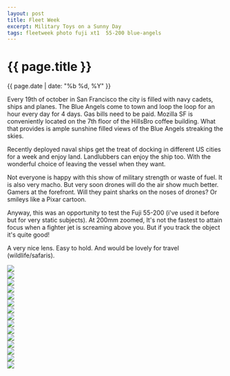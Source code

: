 ```yaml
---
layout: post
title: Fleet Week
excerpt: Military Toys on a Sunny Day
tags: fleetweek photo fuji xt1  55-200 blue-angels
---
```


{{ page.title }}
================
<div class="pdate"> {{ page.date | date: "%b %d, %Y" }} </div>

Every 19th of october in San Francisco the city is filled with navy cadets, ships
and planes. The Blue Angels come to town and loop the loop for an hour every day
for 4 days. Gas bills need to be paid. Mozilla SF is conveniently located on the
7th floor of the HillsBro coffee building. What that provides is ample sunshine
filled views of the Blue Angels streaking the skies.

Recently deployed naval ships get the treat of docking in different US cities for a
week and enjoy land. Landlubbers can enjoy the ship too. With the wonderful
choice of leaving the vessel when they want.

Not everyone is happy with this show of military strength or waste of fuel. It is
also very  macho. But very soon drones will do the air show   much better.  Gamers at the
forefront. Will they paint sharks on the noses of drones? Or smileys like a
Pixar cartoon.

Anyway, this was an opportunity to test the Fuji 55-200 (i've used it before
but for very static subjects). At 200mm zoomed, It's not the fastest to attain focus when a
fighter jet is screaming above you. But if you track the object it's quite good!

A very nice lens. Easy to hold. And would be lovely for travel
(wildlife/safaris). 

<div style="max-width:1200px;margin:0;padding:0;">
<div id="demo4" class="flex-images">

<div class="item" data-w="1201" data-h="800">
	<div class="img"><img src="{{ site.url }}/images/blank.gif" data-src="{{ site.url }}/images/photos/fleetweek/t-F4485.jpg"></div>
</div>
<div class="item" data-w="1200" data-h="800">
	<div class="img"><img src="{{ site.url }}/images/blank.gif" data-src="{{ site.url }}/images/photos/fleetweek/t-F4495.jpg"></div>
</div>
<div class="item" data-w="1200" data-h="800">
	<div class="img"><img src="{{ site.url }}/images/blank.gif" data-src="{{ site.url }}/images/photos/fleetweek/t-F4501-2.jpg"></div>
</div>
<div class="item" data-w="533" data-h="800">
	<div class="img"><img src="{{ site.url }}/images/blank.gif" data-src="{{ site.url }}/images/photos/fleetweek/t-F4503.jpg"></div>
</div>
<div class="item" data-w="1200" data-h="800">
	<div class="img"><img src="{{ site.url }}/images/blank.gif" data-src="{{ site.url }}/images/photos/fleetweek/t-F4508.jpg"></div>
</div>
<div class="item" data-w="533" data-h="800">
	<div class="img"><img src="{{ site.url }}/images/blank.gif" data-src="{{ site.url }}/images/photos/fleetweek/t-F4512.jpg"></div>
</div>
<div class="item" data-w="533" data-h="800">
	<div class="img"><img src="{{ site.url }}/images/blank.gif" data-src="{{ site.url }}/images/photos/fleetweek/t-F4517.jpg"></div>
</div>
<div class="item" data-w="1200" data-h="800">
	<div class="img"><img src="{{ site.url }}/images/blank.gif" data-src="{{ site.url }}/images/photos/fleetweek/t-F4522.jpg"></div>
</div>
<div class="item" data-w="1200" data-h="800">
	<div class="img"><img src="{{ site.url }}/images/blank.gif" data-src="{{ site.url }}/images/photos/fleetweek/t-F4529.jpg"></div>
</div>
<div class="item" data-w="1199" data-h="800">
	<div class="img"><img src="{{ site.url }}/images/blank.gif" data-src="{{ site.url }}/images/photos/fleetweek/t-F4532.jpg"></div>
</div>
<div class="item" data-w="1200" data-h="800">
	<div class="img"><img src="{{ site.url }}/images/blank.gif" data-src="{{ site.url }}/images/photos/fleetweek/t-F4534.jpg"></div>
</div>
<div class="item" data-w="533" data-h="800">
	<div class="img"><img src="{{ site.url }}/images/blank.gif" data-src="{{ site.url }}/images/photos/fleetweek/t-F4541.jpg"></div>
</div>
<div class="item" data-w="1200" data-h="800">
	<div class="img"><img src="{{ site.url }}/images/blank.gif" data-src="{{ site.url }}/images/photos/fleetweek/t-F4545.jpg"></div>
</div>
<div class="item" data-w="533" data-h="800">
	<div class="img"><img src="{{ site.url }}/images/blank.gif" data-src="{{ site.url }}/images/photos/fleetweek/t-F4547.jpg"></div>
</div>
<div class="item" data-w="533" data-h="800">
	<div class="img"><img src="{{ site.url }}/images/blank.gif" data-src="{{ site.url }}/images/photos/fleetweek/t-F4549.jpg"></div>
	</div>


</div>
</div>

<script>
$('#demo4').flexImages({ rowHeight:800 , truncate: 0});
</script>



